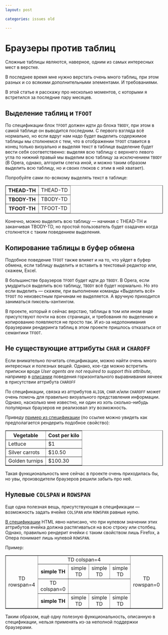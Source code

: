 ```yaml
---
layout: post

categories: issues old

---
```


# Браузеры против таблиц

Сложные таблицы являются, наверное, одним из самых интересных мест в верстке.

В последнее время мне нужно верстать очень много таблиц, при этом разных и со всякими дополнительными элементами. И требованиями.

В этой статье я расскажу про несколько моментов, с которыми я встретился за последние пару месяцев.

## Выделение таблиц и `TFOOT`

По спецификации блок `TFOOT` должен идти до блока `TBODY`, при этом в самой таблице он выводится последним. С первого взгляда всё нормально, но если вдруг нам надо будет выделить содержимое таблицы мы столкнемся с тем, что в отображении `TFOOT` ставится в конец только визуально и выделяя текст в таблице выделение будет вести себя соответственно: выделяя всю таблицу с верхнего левого угла по нижний правый мы выделим всю таблицу за исключением `TBODY` (В Opera, однако, алгоритм слегка иной, и можно таким образом выделить всю таблицу, но и своих глюков с этим в ней хватает).

Попробуйте сами по-всякому выделять текст в таблице:

<table border="1">
    <thead>
        <tr>
            <th>THEAD-TH</th>
            <td>THEAD-TD</td>
        </tr>
    </thead>
    <tfoot>
        <tr>
            <th>TFOOT-TH</th>
            <td>TFOOT-TD</td>
        </tr>
    </tfoot>
    <tbody>
        <tr>
            <th>TBODY-TH</th>
            <td>TBODY-TD</td>
        </tr>
    </tbody>
</table>

Конечно, можно выделить всю таблицу — начиная с THEAD-TH и заканчивая TBODY-TD, но простой пользователь будет озадачен когда столкнется с таким поведением выделения.

## Копирование таблицы в буфер обмена

Подобное поведение `TFOOT` также влияет и на то, что уйдет в буфер обмена, если таблицу выделить и вставить в текстовый редактор или, скажем, Excel.

В большинстве браузеров `TFOOT` будет идти до `TBODY`. В Opera, если умудриться выделить всю таблицу, `TBODY` всё будет нормально. Но это если выделить — скажем, при выполнении команды «Выделить всё» `TFOOT` по неизвестным причинам не выделяется. А вручную приходится заниматься пиксель-хантингом.

В проекте, который я сейчас верстаю, таблицы в том или ином виде присутствуют почти на всех страницах, и требования по выделению и копированию появляются не просто так. И из-за недопонимания браузерами рендеринга таблиц в этом проекте пришлось отказаться от семантики `TFOOT`.

## Не существующие аттрибуты `CHAR` и `CHAROFF`

Если внимательно почитать спецификации, можно найти очень много интересных и полезных вещей. Однако, кое-где можно встретить приписки вроде _User agents are not required to support this attribute_, например в [описании](http://www.w3.org/TR/html401/struct/tables.html#adef-charoff) поведения горизонтального выравнивания яячеек в присутствии аттрибута `CHAROFF`

По спецификации, связка из аттрибутов `ALIGN`, `CHAR` и/или `CHAROFF` может очень помочь для правильно визуального представления информации. Однако, насколько мне известно, ни один из хоть сколько-нибудь популярных браузеров не реализовал эту возможность.

Приведу [пример из спецификации](http://www.w3.org/TR/html401/struct/tables.html#adef-charoff) (по ссылке можно увидеть как предполагается рендерить подобное свойство):

<table border="1">
    <colgroup>
        <col />
        <col align="char" char="." />
    </colgroup>
    <thead>
        <tr>
            <th>Vegetable</th>
            <th>Cost per kilo</th>
        </tr>
        </thead>
    <tbody>
        <tr>
            <td>Lettuce</td>
            <td>$1</td>
        </tr>
        <tr>
            <td>Silver carrots</td>
            <td>$10.50</td>
        </tr>
        <tr>
            <td>Golden turnips</td>
            <td>$100.30</td>
        </tr>
    </tbody>
</table>

Такая функциональность мне сейчас в проекте очень приходилась бы, но увы, производители браузеров решили забыть про неё.

## Нулевые `COLSPAN` и `ROWSPAN`

Еще одна полезная вещь, присутствующая в спецификации — возможность задать ячейке `COLSPAN` или `ROWSPAN` равные нулю.

[В спецификации](http://www.w3.org/TR/html401/struct/tables.html#adef-rowspan) HTML явно написано, что при нулевом значении этих аттрибутов ячейка должна растягиваться на всю строку или столбец. Однако, правильно рендерит ячейки с таким свойством лишь Firefox, а Опера понимает лишь нулевой `ROWSPAN`.

Пример:

<table border="1">
    <tbody align="center">
        <tr>
            <td rowspan="4">TD rowspan=4</td>
            <td colspan="4">TD colspan=4</td>
            <td rowspan="0">TD rowspan=0</td>
        </tr>
        <tr>
            <th>simple TH</th>
            <td>simple TD</td>
            <td>simple TD</td>
            <td>simple TD</td>
        </tr>
        <tr>
            <td colspan="0">TD colspan=0</td>
        </tr>
        <tr>
            <th>simple TH</th>
            <td>simple TD</td>
            <td>simple TD</td>
            <td>simple TD</td>
        </tr>
    </tbody>
</table>

Таким образом, ещё одну полезную функциональность, описанную в спецификации, нельзя применять из-за неполной поддержки браузерами.


